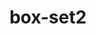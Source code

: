 ---
layout: default
title: "box-set2"
info: This page is 'blank' but serves up the analytics code, fb tracking pixel, and amazon affiliate link before forwarding to Amazon.
FB Ad: Box Set - CpC - lookalike - BTEU traffic - filtered

redirect: http://www.amazon.com/Valley-Ten-Crescents-Box-Set-ebook/dp/B00IGJQZ7O/
affiliate-code: fbbxlng-20
pixel: 6025919665116
---